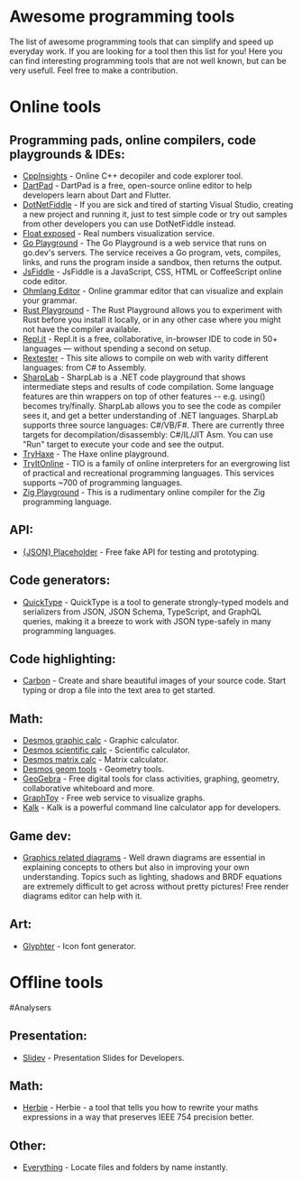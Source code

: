 # Awesome programming tools
The list of awesome programming tools that can simplify and speed up everyday work. If you are looking for a tool then this list for you! Here you can find interesting programming tools that are not well known, but can be very usefull. Feel free to make a contribution.

# Online tools
## Programming pads, online compilers, code playgrounds & IDEs:
- [CppInsights](https://cppinsights.io/) - Online C++ decopiler and code explorer tool.
- [DartPad](https://dartpad.dev/) - DartPad is a free, open-source online editor to help developers learn about Dart and Flutter. 
- [DotNetFiddle](https://dotnetfiddle.net/) - If you are sick and tired of starting Visual Studio, creating a new project and running it, just to test simple code or try out samples from other developers you can use DotNetFiddle instead.
- [Float exposed](https://float.exposed) - Real numbers visualization service.
- [Go Playground](https://go.dev/play/) - The Go Playground is a web service that runs on go.dev's servers. The service receives a Go program, vets, compiles, links, and runs the program inside a sandbox, then returns the output. 
- [JsFiddle](https://jsfiddle.net/) - JsFiddle is a JavaScript, CSS, HTML or CoffeeScript online code editor.
- [Ohmlang Editor](https://ohmlang.github.io/editor/) - Online grammar editor that can visualize and explain your grammar.
- [Rust Playground](https://play.rust-lang.org/) - The Rust Playground allows you to experiment with Rust before you install it locally, or in any other case where you might not have the compiler available.
- [Repl.it](https://repl.it/) - Repl.it is a free, collaborative, in-browser IDE to code in 50+ languages — without spending a second on setup.
- [Rextester](https://rextester.com/) - This site allows to compile on web with varity different languages: from C# to Assembly.
- [SharpLab](https://sharplab.io) - SharpLab is a .NET code playground that shows intermediate steps and results of code compilation. Some language features are thin wrappers on top of other features -- e.g. using() becomes try/finally. SharpLab allows you to see the code as compiler sees it, and get a better understanding of .NET languages. SharpLab supports three source languages: C#/VB/F#. There are currently three targets for decompilation/disassembly: C#/IL/JIT Asm. You can use "Run" target to execute your code and see the output.
- [TryHaxe](https://try.haxe.org/) - The Haxe online playground.
- [TryItOnline](https://tio.run/) - TIO is a family of online interpreters for an evergrowing list of practical and recreational programming languages. This services supports ~700 of programming languages.
- [Zig Playground](https://zig-play.dev/) - This is a rudimentary online compiler for the Zig programming language.

## API:
- [{JSON} Placeholder](https://jsonplaceholder.typicode.com/) - Free fake API for testing and prototyping.

## Code generators:
- [QuickType](https://app.quicktype.io/) - QuickType is a tool to generate strongly-typed models and serializers from JSON, JSON Schema, TypeScript, and GraphQL queries, making it a breeze to work with JSON type-safely in many programming languages.

## Code highlighting:
- [Carbon](https://carbon.now.sh/) - Create and share beautiful images of your source code.
Start typing or drop a file into the text area to get started.

## Math:
- [Desmos graphic calc](https://www.desmos.com/calculator) - Graphic calculator.
- [Desmos scientific calc](https://www.desmos.com/scientific) - Scientific calculator.
- [Desmos matrix calc](https://www.desmos.com/matrix) - Matrix calculator.
- [Desmos geom tools](https://www.desmos.com/geometry) - Geometry tools.
- [GeoGebra](https://www.geogebra.org/calculator) - Free digital tools for class activities, graphing, geometry, collaborative whiteboard and more.
- [GraphToy](https://graphtoy.com/) - Free web service to visualize graphs.
- [Kalk](https://github.com/xoofx/kalk/) - Kalk is a powerful command line calculator app for developers.

## Game dev:
 - [Graphics related diagrams](http://renderdiagrams.org/editor) - Well drawn diagrams are essential in explaining concepts to others but also in improving your own understanding. Topics such as lighting, shadows and BRDF equations are extremely difficult to get across without pretty pictures! Free render diagrams editor can help with it.

## Art:
- [Glyphter](https://glyphter.com) - Icon font generator.

# Offline tools

#Analysers

## Presentation:
- [Slidev](https://sli.dev) - Presentation Slides for Developers.

## Math:
- [Herbie](https://herbie.uwplse.org/demo/) - Herbie - a tool that tells you how to rewrite your maths expressions in a way that preserves IEEE 754 precision better.

## Other:
- [Everything](https://www.voidtools.com/en-us/) - Locate files and folders by name instantly.
